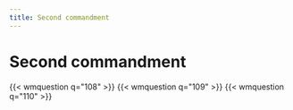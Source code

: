 ```yaml
---
title: Second commandment
---
```


# Second commandment

{{< wmquestion q="108" >}}
{{< wmquestion q="109" >}}
{{< wmquestion q="110" >}}
